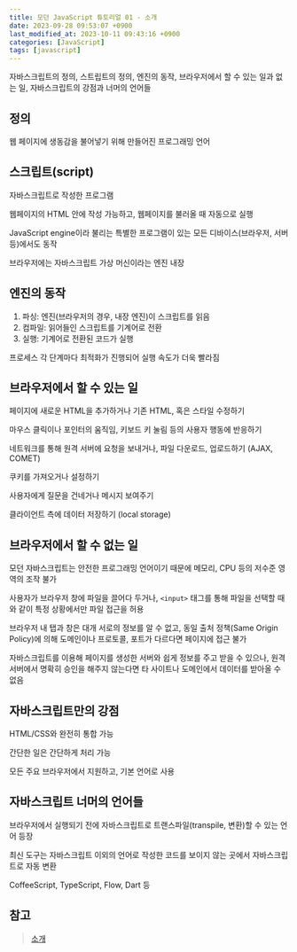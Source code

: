 ```yaml
---
title: 모던 JavaScript 튜토리얼 01 - 소개
date: 2023-09-28 09:53:07 +0900
last_modified_at: 2023-10-11 09:43:16 +0900
categories: [JavaScript]
tags: [javascript]
---
```


자바스크립트의 정의, 스트립트의 정의, 엔진의 동작, 브라우저에서 할 수 있는 일과 없는 일, 자바스크립트의 강점과 너머의 언어들

## 정의

웹 페이지에 생동감을 불어넣기 위해 만들어진 프로그래밍 언어

## 스크립트(script)

자바스크립트로 작성한 프로그램

웹페이지의 HTML 안에 작성 가능하고, 웹페이지를 불러올 때 자동으로 실행

JavaScript engine이라 불리는 특별한 프로그램이 있는 모든 디바이스(브라우저, 서버 등)에서도 동작

브라우저에는 자바스크립트 가상 머신이라는 엔진 내장

## 엔진의 동작

1. 파싱: 엔진(브라우저의 경우, 내장 엔진)이 스크립트를 읽음
2. 컴파일: 읽어들인 스크립트를 기계어로 전환
3. 실행: 기계어로 전환된 코드가 실행

프로세스 각 단계마다 최적화가 진행되어 실행 속도가 더욱 빨라짐

## 브라우저에서 할 수 있는 일

페이지에 새로운 HTML을 추가하거나 기존 HTML, 혹은 스타일 수정하기

마우스 클릭이나 포인터의 움직임, 키보드 키 눌림 등의 사용자 행동에 반응하기

네트워크를 통해 원격 서버에 요청을 보내거나, 파일 다운로드, 업로드하기 (AJAX, COMET)

쿠키를 가져오거나 설정하기

사용자에게 질문을 건네거나 메시지 보여주기

클라이언트 측에 데이터 저장하기 (local storage)

## 브라우저에서 할 수 없는 일

모던 자바스크립트는 안전한 프로그래밍 언어이기 때문에 메모리, CPU 등의 저수준 영역의 조작 불가

사용자가 브라우저 창에 파일을 끌어다 두거나, `<input>` 태그를 통해 파일을 선택할 때와 같이 특정 상황에서만 파일 접근을 허용

브라우저 내 탭과 창은 대개 서로의 정보를 알 수 없고, 동일 출처 정책(Same Origin Policy)에 의해 도메인이나 프로토콜, 포트가 다르다면 페이지에 접근 불가

자바스크립트를 이용해 페이지를 생성한 서버와 쉽게 정보를 주고 받을 수 있으나, 원격 서버에서 명확히 승인을 해주지 않는다면 타 사이트나 도메인에서 데이터를 받아올 수 없음

## 자바스크립트만의 강점

HTML/CSS와 완전히 통합 가능

간단한 일은 간단하게 처리 가능

모든 주요 브라우저에서 지원하고, 기본 언어로 사용

## 자바스크립트 너머의 언어들

브라우저에서 실행되기 전에 자바스크립트로 트랜스파일(transpile, 변환)할 수 있는 언어 등장

최신 도구는 자바스크립트 이외의 언어로 작성한 코드를 보이지 않는 곳에서 자바스크립트로 자동 변환

CoffeeScript, TypeScript, Flow, Dart 등

## 참고

> [소개](https://ko.javascript.info/getting-started)
